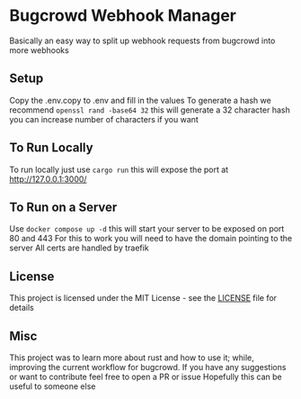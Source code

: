 # Bugcrowd Webhook Manager
Basically an easy way to split up webhook requests from bugcrowd into more webhooks

## Setup
Copy the .env.copy to .env and fill in the values
To generate a hash we recommend `openssl rand -base64 32` this will generate a 32 character hash you can increase number of characters if you want

## To Run Locally
To run locally just use `cargo run` this will expose the port at http://127.0.0.1:3000/

## To Run on a Server
Use `docker compose up -d` this will start your server to be exposed on port 80 and 443
For this to work you will need to have the domain pointing to the server
All certs are handled by traefik

## License
This project is licensed under the MIT License - see the [LICENSE](LICENSE) file for details

## Misc
This project was to learn more about rust and how to use it; while, improving the current workflow for bugcrowd. If you have any suggestions or want to contribute feel free to open a PR or issue
Hopefully this can be useful to someone else
